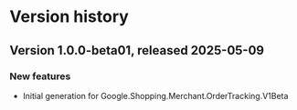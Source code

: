 # Version history

## Version 1.0.0-beta01, released 2025-05-09

### New features

- Initial generation for Google.Shopping.Merchant.OrderTracking.V1Beta


